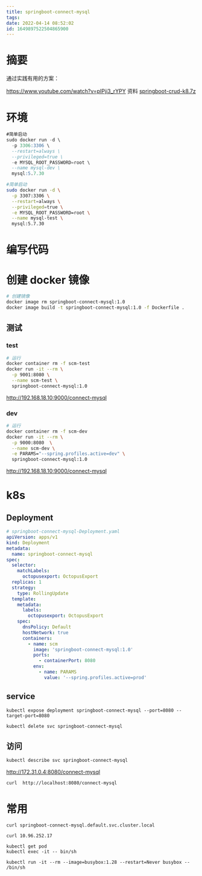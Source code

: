 ```yaml
---
title: springboot-connect-mysql
tags: 
date: 2022-04-14 08:52:02
id: 1649897522504865900
---
```

# 摘要

通过实践有用的方案：

https://www.youtube.com/watch?v=pIPji3_rYPY  资料  [springboot-crud-k8.7z](assets\references\springboot-crud-k8.7z) 

# 环境

```sql
#简单启动
sudo docker run -d \
  -p 3306:3306 \
  --restart=always \
  --privileged=true \
  -e MYSQL_ROOT_PASSWORD=root \
  --name mysql-dev \
  mysql:5.7.30
```

```sh
#简单启动
sudo docker run -d \
  -p 3307:3306 \
  --restart=always \
  --privileged=true \
  -e MYSQL_ROOT_PASSWORD=root \
  --name mysql-test \
  mysql:5.7.30
```



# 编写代码

# 创建 docker 镜像

```sh
# 创建镜像
docker image rm springboot-connect-mysql:1.0
docker image build -t springboot-connect-mysql:1.0 -f Dockerfile .

```





## 测试

### test

```sh
# 运行
docker container rm -f scm-test
docker run -it --rm \
  -p 9001:8080 \
  --name scm-test \
  springboot-connect-mysql:1.0

```

 http://192.168.18.10:9000/connect-mysql 

### dev

```sh
# 运行
docker container rm -f scm-dev
docker run -it --rm \
  -p 9000:8080  \
  --name scm-dev \
  -e PARAMS="--spring.profiles.active=dev" \
  springboot-connect-mysql:1.0

```

 http://192.168.18.10:9000/connect-mysql 

# k8s

## Deployment

```yaml
# springboot-connect-mysql-Deployment.yaml
apiVersion: apps/v1
kind: Deployment
metadata:
  name: springboot-connect-mysql
spec:
  selector:
    matchLabels:
      octopusexport: OctopusExport
  replicas: 1
  strategy:
    type: RollingUpdate
  template:
    metadata:
      labels:
        octopusexport: OctopusExport
    spec:
      dnsPolicy: Default
      hostNetwork: true
      containers:
        - name: scm
          image: 'springboot-connect-mysql:1.0'
          ports:
            - containerPort: 8080
          env:
            - name: PARAMS
              value: '--spring.profiles.active=prod'

```

## service

```
kubectl expose deployment springboot-connect-mysql --port=8080 --target-port=8080
```

```
kubectl delete svc springboot-connect-mysql
```



## 访问

```sh
kubectl describe svc springboot-connect-mysql
```

 http://172.31.0.4:8080/connect-mysql 





```
curl  http://localhost:8080/connect-mysql 
```





# 常用

```
curl springboot-connect-mysql.default.svc.cluster.local
```

```
curl 10.96.252.17
```



```
kubectl get pod 
kubectl exec -it -- bin/sh
```



```
kubectl run -it --rm --image=busybox:1.28 --restart=Never busybox -- /bin/sh
```

